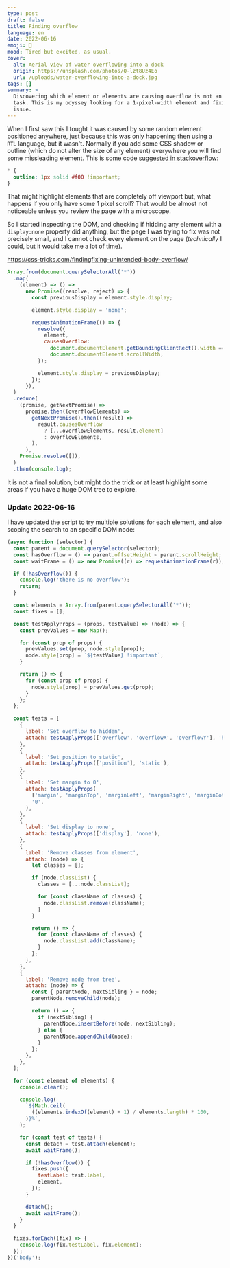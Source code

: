 ```yaml
---
type: post
draft: false
title: Finding overflow
language: en
date: 2022-06-16
emoji: 📏
mood: Tired but excited, as usual.
cover:
  alt: Aerial view of water overflowing into a dock
  origin: https://unsplash.com/photos/Q-lzt8Uz4Eo
  url: /uploads/water-overflowing-into-a-dock.jpg
tags: []
summary: >
  Discovering which element or elements are causing overflow is not an easy
  task. This is my odyssey looking for a 1-pixel-width element and fixing the
  issue.
---
```


When I first saw this I tought it was caused by some random element positioned
anywhere, just because this was only happening then using a `RTL` language, but
it wasn't. Normally if you add some CSS shadow or outline (which do not alter
the size of any element) everywhere you will find some missleading element. This
is some code
[suggested in stackoverflow](https://stackoverflow.com/questions/31458477/find-element-that-is-causing-the-showing-of-horizontal-scrollbar-in-google-chrom):

```css
* {
  outline: 1px solid #f00 !important;
}
```

That might highlight elements that are completely off viewport but, what happens
if you only have some 1 pixel scroll? That would be almost not noticeable unless
you review the page with a microscope.

So I started inspecting the DOM, and checking if hidding any element with a
`display:none` property did anything, but the page I was trying to fix was not
precisely small, and I cannot check every element on the page (_technically_ I
could, but it would take me a lot of time).

https://css-tricks.com/findingfixing-unintended-body-overflow/

```js
Array.from(document.querySelectorAll('*'))
  .map(
    (element) => () =>
      new Promise((resolve, reject) => {
        const previousDisplay = element.style.display;

        element.style.display = 'none';

        requestAnimationFrame(() => {
          resolve({
            element,
            causesOverflow:
              document.documentElement.getBoundingClientRect().width ===
              document.documentElement.scrollWidth,
          });

          element.style.display = previousDisplay;
        });
      }),
  )
  .reduce(
    (promise, getNextPromise) =>
      promise.then((overflowElements) =>
        getNextPromise().then((result) =>
          result.causesOverflow
            ? [...overflowElements, result.element]
            : overflowElements,
        ),
      ),
    Promise.resolve([]),
  )
  .then(console.log);
```

It is not a final solution, but might do the trick or at least highlight some
areas if you have a huge DOM tree to explore.

### Update 2022-06-16

I have updated the script to try multiple solutions for each element, and also
scoping the search to an specific DOM node:

```js
(async function (selector) {
  const parent = document.querySelector(selector);
  const hasOverflow = () => parent.offsetHeight < parent.scrollHeight;
  const waitFrame = () => new Promise((r) => requestAnimationFrame(r));

  if (!hasOverflow()) {
    console.log('there is no overflow');
    return;
  }

  const elements = Array.from(parent.querySelectorAll('*'));
  const fixes = [];

  const testApplyProps = (props, testValue) => (node) => {
    const prevValues = new Map();

    for (const prop of props) {
      prevValues.set(prop, node.style[prop]);
      node.style[prop] = `${testValue} !important`;
    }

    return () => {
      for (const prop of props) {
        node.style[prop] = prevValues.get(prop);
      }
    };
  };

  const tests = [
    {
      label: 'Set overflow to hidden',
      attach: testApplyProps(['overflow', 'overflowX', 'overflowY'], 'hidden'),
    },
    {
      label: 'Set position to static',
      attach: testApplyProps(['position'], 'static'),
    },
    {
      label: 'Set margin to 0',
      attach: testApplyProps(
        ['margin', 'marginTop', 'marginLeft', 'marginRight', 'marginBottom'],
        '0',
      ),
    },
    {
      label: 'Set display to none',
      attach: testApplyProps(['display'], 'none'),
    },
    {
      label: 'Remove classes from element',
      attach: (node) => {
        let classes = [];

        if (node.classList) {
          classes = [...node.classList];

          for (const className of classes) {
            node.classList.remove(className);
          }
        }

        return () => {
          for (const className of classes) {
            node.classList.add(className);
          }
        };
      },
    },
    {
      label: 'Remove node from tree',
      attach: (node) => {
        const { parentNode, nextSibling } = node;
        parentNode.removeChild(node);

        return () => {
          if (nextSibling) {
            parentNode.insertBefore(node, nextSibling);
          } else {
            parentNode.appendChild(node);
          }
        };
      },
    },
  ];

  for (const element of elements) {
    console.clear();

    console.log(
      `${Math.ceil(
        ((elements.indexOf(element) + 1) / elements.length) * 100,
      )}%`,
    );

    for (const test of tests) {
      const detach = test.attach(element);
      await waitFrame();

      if (!hasOverflow()) {
        fixes.push({
          testLabel: test.label,
          element,
        });
      }

      detach();
      await waitFrame();
    }
  }

  fixes.forEach((fix) => {
    console.log(fix.testLabel, fix.element);
  });
})('body');
```
